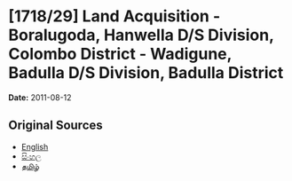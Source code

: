 # [1718/29] Land Acquisition - Boralugoda, Hanwella D/S Division, Colombo District - Wadigune, Badulla D/S Division, Badulla District

**Date:** 2011-08-12

## Original Sources

- [English](https://documents.gov.lk/view/extra-gazettes/2011/8/1718-29_E.pdf)
- [සිංහල](https://documents.gov.lk/view/extra-gazettes/2011/8/1718-29_S.pdf)
- [தமிழ்](https://documents.gov.lk/view/extra-gazettes/2011/8/1718-29_T.pdf)
